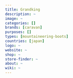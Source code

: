```yaml
---
title: Grandking 
description: ~
image: ~
categories: []
brands: [caravan]
purposes: []
types: [mountaineering-boots]
countries: [japan]
logo: ~
website: ~
shop: ~
store-finder: ~
about: ~
wiki: ~
---
```

